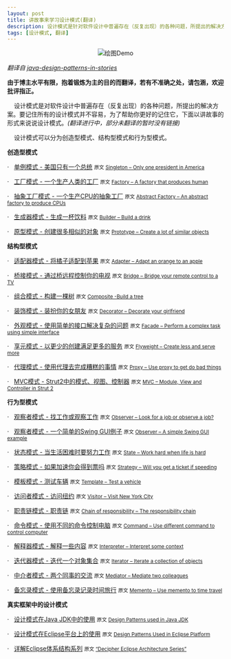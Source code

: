 ```yaml
---
layout: post
title: 讲故事来学习设计模式(翻译)
description: 设计模式是针对软件设计中普遍存在（反复出现）的各种问题，所提出的解决方案。要记住所有的设计模式并不容易，为了帮助你更好的记住它，下面以讲故事的形式来说说设计模式。
tags: [设计模式, 翻译]
---
```

<center><img alt="绘图Demo" src="{{ site.baseurl }}/images/20131030/design-pattern-stories.jpg" /></center>

*翻译自 [java-design-patterns-in-stories](http://www.programcreek.com/java-design-patterns-in-stories/)* 

**由于博主水平有限，抱着锻炼为主的目的而翻译，若有不准确之处，请包涵，欢迎批评指正。**

&nbsp;&nbsp;&nbsp;&nbsp;设计模式是对软件设计中普遍存在（反复出现）的各种问题，所提出的解决方案。要记住所有的设计模式并不容易，为了帮助你更好的记住它，下面以讲故事的形式来说说设计模式。*(翻译进行中，部分未翻译的暂时没有链接)*

&nbsp;&nbsp;&nbsp;&nbsp;设计模式可以分为创造型模式、结构型模式和行为型模式。

<!--break-->

**创造型模式**

· &nbsp;&nbsp;[单例模式 - 美国只有一个总统](http://yhzhtk.info/2013/10/30/java-design-patterns-singleton.html) <small>原文 <a href="http://www.programcreek.com/2011/07/java-design-pattern-singleton/" target="_blank">Singleton – Only one president in America</a></small>

· &nbsp;&nbsp;[工厂模式 - 一个生产人类的工厂](http://yhzhtk.info/2013/10/31/java-design-patterns-factory.html) <small>原文 <a href="http://www.programcreek.com/2013/02/java-design-patterns-factory/" target="_blank">Factory – A factory that produces human</a></small>

· &nbsp;&nbsp;[抽象工厂模式 - 一个生产CPU的抽象工厂](http://yhzhtk.info/2013/10/31/java-design-patterns-of-abstract-factory.html) <small>原文 <a href="http://www.programcreek.com/2013/02/java-design-patterns-abstract-factory/" target="_blank">Abstract Factory – An abstract factory to produce CPUs</a></small>

· &nbsp;&nbsp;[生成器模式 - 生成一杯饮料](http://yhzhtk.info/2013/11/01/java-design-pattern-builder.html) <small>原文 <a href="http://www.programcreek.com/2013/02/java-design-pattern-builder/" target="_blank">Builder – Build a drink</a></small>

· &nbsp;&nbsp;[原型模式 - 创建很多相似的对象](http://yhzhtk.info/2013/11/01/java-design-pattern-prototype.html) <small>原文 <a href="http://www.programcreek.com/2013/02/java-design-pattern-prototype/" target="_blank">Prototype – Create a lot of similar objects</a></small>

**结构型模式**

· &nbsp;&nbsp;[适配器模式 - 将橘子适配到苹果]() <small>原文 <a href="http://www.programcreek.com/2011/09/java-design-pattern-adapter/" target="_blank">Adapter – Adapt an orange to an apple</a></small>

· &nbsp;&nbsp;[桥接模式 - 通过桥远程控制你的电视]() <small>原文 <a href="http://www.programcreek.com/2011/10/java-design-pattern-bridge/" target="_blank">Bridge – Bridge your remote control to a TV</a></small>

· &nbsp;&nbsp;[组合模式 - 构建一棵树]() <small>原文 <a href="http://www.programcreek.com/2013/02/java-design-patterns-composite/" target="_blank">Composite -Build a tree</a></small>

· &nbsp;&nbsp;[装饰模式 - 装扮你的女朋友]() <small>原文 <a href="http://www.programcreek.com/2012/05/java-design-pattern-decorator-decorate-your-girlfriend/" target="_blank">Decorator – Decorate your girlfriend</a></small>

· &nbsp;&nbsp;[外观模式 - 使用简单的接口解决复杂的问题]() <small>原文 <a href="http://www.programcreek.com/2013/02/java-design-patterns-facade/" target="_blank">Facade – Perform a complex task using simple interface</a></small>

· &nbsp;&nbsp;[享元模式 - 以更少的创建满足更多的服务]() <small>原文 <a href="http://www.programcreek.com/2013/02/java-design-pattern-flyweight/" target="_blank">Flyweight – Create less and serve more</a></small>

· &nbsp;&nbsp;[代理模式 - 使用代理去完成糟糕的事情]() <small>原文 <a href="http://www.programcreek.com/2009/10/proxy-design-pattern-in-a-funny-story/" target="_blank">Proxy – Use proxy to get do bad things</a></small>

· &nbsp;&nbsp;[MVC模式 - Strut2中的模式、视图、控制器]() <small>原文 <a href="http://www.programcreek.com/2011/08/struts-2-tutorials-mvc-design-pattern/" target="_blank">MVC – Module, View and Controller in Strut 2</a></small>

**行为型模式**

· &nbsp;&nbsp;[观察者模式 - 找工作或观察工作]() <small>原文 <a href="http://www.programcreek.com/2011/01/an-java-example-of-observer-pattern/" target="_blank">Observer – Look for a job or observe a job?</a></small>

· &nbsp;&nbsp;[观察者模式 - 一个简单的Swing GUI例子]() <small>原文 <a href="http://www.programcreek.com/2009/01/the-steps-involved-in-building-a-swing-gui-application/" target="_blank">Observer – A simple Swing GUI example</a></small>

· &nbsp;&nbsp;[状态模式 - 当生活困难时要努力工作]() <small>原文 <a href="http://www.programcreek.com/2011/07/java-design-pattern-state/" target="_blank">State – Work hard when life is hard</a></small>

· &nbsp;&nbsp;[策略模式 - 如果加速你会得到票吗]() <small>原文 <a href="http://www.programcreek.com/2011/01/a-java-example-of-strategy-design-pattern/" target="_blank">Strategy – Will you get a ticket if speeding</a></small>

· &nbsp;&nbsp;[模板模式 - 测试车辆]() <small>原文 <a href="http://www.programcreek.com/2012/08/java-design-pattern-template-method/" target="_blank">Template – Test a vehicle</a></small>

· &nbsp;&nbsp;[访问者模式 - 访问纽约]() <small>原文 <a href="http://www.programcreek.com/2011/05/visitor-design-pattern-example/" target="_blank">Visitor – Visit New York City</a></small>

· &nbsp;&nbsp;[职责链模式 - 职责链]() <small>原文 <a href="http://www.programcreek.com/2013/02/java-design-pattern-chain-of-responsibility/" target="_blank">Chain of responsibility – The responsibility chain</a></small>

· &nbsp;&nbsp;[命令模式 - 使用不同的命令控制电脑]() <small>原文 <a href="http://www.programcreek.com/2013/02/java-design-pattern-command/" target="_blank">Command – Use different command to control computer</a></small>

· &nbsp;&nbsp;[解释器模式 - 解释一些内容]() <small>原文 <a href="http://www.programcreek.com/2013/02/java-design-pattern-interprete/" target="_blank">Interpreter – Interpret some context</a></small>

· &nbsp;&nbsp;[迭代器模式 - 迭代一个对象集合]() <small>原文 <a href="http://www.programcreek.com/2013/02/java-design-pattern-iterator/" target="_blank">Iterator – Iterate a collection of objects</a></small>

· &nbsp;&nbsp;[中介者模式 - 两个同事的交流]() <small>原文 <a href="http://www.programcreek.com/2013/02/java-design-pattern-mediator/" target="_blank">Mediator – Mediate two colleagues</a></small>

· &nbsp;&nbsp;[备忘录模式 - 使用备忘录记录时间旅行]() <small>原文 <a href="http://www.programcreek.com/2013/02/java-design-pattern-memento/" target="_blank">Memento – Use memento to time travel</a></small>

**真实框架中的设计模式**

· &nbsp;&nbsp;[设计模式在Java JDK中的使用]() <small>原文 <a href="http://stackoverflow.com/q/1673841/127859" target="_blank">Design Patterns used in Java JDK</a></small>

· &nbsp;&nbsp;[设计模式在Eclipse平台上的使用]() <small>原文 <a href="http://www.programcreek.com/2011/09/common-design-patterns-in-frameworks/" target="_blank">Design Patterns Used in Eclipse Platform</a></small>

· &nbsp;&nbsp;[详解Eclipse体系结构系列]() <small>原文 <a href="http://www.programcreek.com/eclipse-architecture-design/" target="_blank">“Decipher Eclipse Architecture Series”</a></small>

